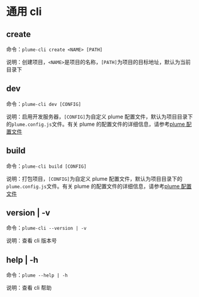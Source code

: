 # 通用 cli

## create

命令：`plume-cli create <NAME> [PATH]`

说明：创建项目，`<NAME>`是项目的名称，`[PATH]`为项目的目标地址，默认为当前目录下

## dev

命令：`plume-cli dev [CONFIG]`

说明：启用开发服务器，`[CONFIG]`为自定义 plume 配置文件，默认为项目目录下的`plume.config.js`文件。有关 plume 的配置文件的详细信息，请参考[plume 配置文件](/config/about)

## build

命令：`plume-cli build [CONFIG]`

说明：打包项目，`[CONFIG]`为自定义 plume 配置文件，默认为项目目录下的`plume.config.js`文件。有关 plume 的配置文件的详细信息，请参考[plume 配置文件](/config/about)

## version | -v

命令：`plume-cli --version | -v`

说明：查看 cli 版本号

## help | -h

命令：`plume --help | -h`

说明：查看 cli 帮助
